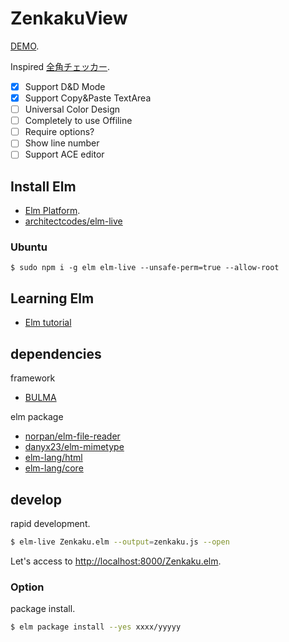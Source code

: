 # ZenkakuView

[DEMO](https://waddlaw.github.io/ZenkakuView/).

Inspired [全角チェッカー](https://ao-system.net/doublecharcheck/).

- [x] Support D&D Mode
- [x] Support Copy&Paste TextArea
- [ ] Universal Color Design
- [ ] Completely to use Offiline
- [ ] Require options?
- [ ] Show line number
- [ ] Support ACE editor

## Install Elm

- [Elm Platform](http://elm-lang.org/install).
- [architectcodes/elm-live](https://github.com/architectcodes/elm-live)

### Ubuntu

```shell
$ sudo npm i -g elm elm-live --unsafe-perm=true --allow-root
```

## Learning Elm

- [Elm tutorial](https://www.elm-tutorial.org/jp/)

## dependencies

framework

- [BULMA](https://bulma.io/)

elm package

- [norpan/elm-file-reader](http://package.elm-lang.org/packages/norpan/elm-file-reader/2.0.1/)
- [danyx23/elm-mimetype](http://package.elm-lang.org/packages/danyx23/elm-mimetype/4.0.0/)
- [elm-lang/html](http://package.elm-lang.org/packages/elm-lang/html/2.0.0/)
- [elm-lang/core](http://package.elm-lang.org/packages/elm-lang/core/5.1.1/)

## develop

rapid development.

```sh
$ elm-live Zenkaku.elm --output=zenkaku.js --open
```

Let's access to [http://localhost:8000/Zenkaku.elm](http://localhost:8000/Zenkaku.elm).

### Option

package install.

```sh
$ elm package install --yes xxxx/yyyyy
```